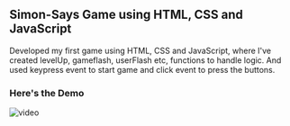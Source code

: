 ## Simon-Says Game using HTML, CSS and JavaScript

Developed my first game using HTML, CSS and JavaScript, where I've created levelUp, gameflash, userFlash etc, functions to handle logic. And used keypress event to start game and click event to press the buttons.

### Here's the Demo

<img src="" alt="video" align="center" controls/>
